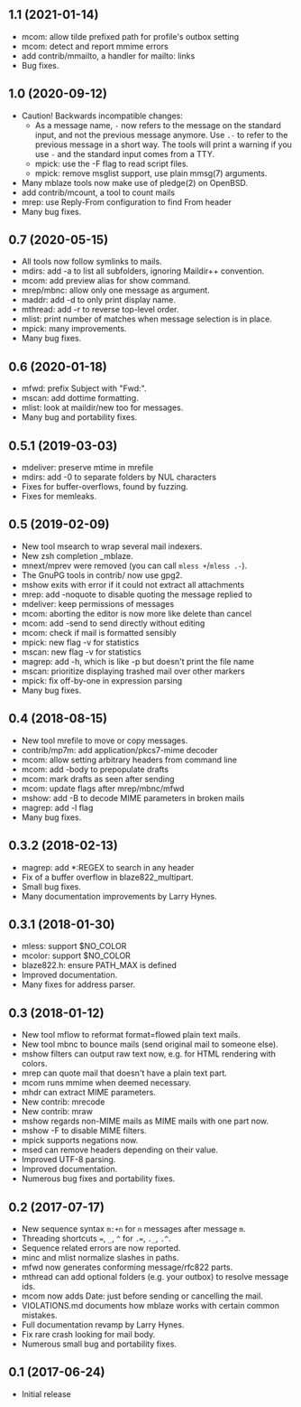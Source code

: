 ## 1.1 (2021-01-14)

* mcom: allow tilde prefixed path for profile's outbox setting
* mcom: detect and report mmime errors
* add contrib/mmailto, a handler for mailto: links
* Bug fixes.

## 1.0 (2020-09-12)

* Caution! Backwards incompatible changes:
  * As a message name, `-` now refers to the message on the standard input,
    and not the previous message anymore.  Use `.-` to refer to the previous
    message in a short way.
    The tools will print a warning if you use `-` and the standard input
    comes from a TTY.
  * mpick: use the -F flag to read script files.
  * mpick: remove msglist support, use plain mmsg(7) arguments.
* Many mblaze tools now make use of pledge(2) on OpenBSD.
* add contrib/mcount, a tool to count mails
* mrep: use Reply-From configuration to find From header
* Many bug fixes.

## 0.7 (2020-05-15)

* All tools now follow symlinks to mails.
* mdirs: add -a to list all subfolders, ignoring Maildir++ convention.
* mcom: add preview alias for show command.
* mrep/mbnc: allow only one message as argument.
* maddr: add -d to only print display name.
* mthread: add -r to reverse top-level order.
* mlist: print number of matches when message selection is in place.
* mpick: many improvements.
* Many bug fixes.

## 0.6 (2020-01-18)

* mfwd: prefix Subject with "Fwd:".
* mscan: add dottime formatting.
* mlist: look at maildir/new too for messages.
* Many bug and portability fixes.

## 0.5.1 (2019-03-03)

* mdeliver: preserve mtime in mrefile
* mdirs: add -0 to separate folders by NUL characters
* Fixes for buffer-overflows, found by fuzzing.
* Fixes for memleaks.

## 0.5 (2019-02-09)

* New tool msearch to wrap several mail indexers.
* New zsh completion _mblaze.
* mnext/mprev were removed (you can call `mless +`/`mless .-`).
* The GnuPG tools in contrib/ now use gpg2.
* mshow exits with error if it could not extract all attachments
* mrep: add -noquote to disable quoting the message replied to
* mdeliver: keep permissions of messages
* mcom: aborting the editor is now more like delete than cancel
* mcom: add -send to send directly without editing
* mcom: check if mail is formatted sensibly
* mpick: new flag -v for statistics
* mscan: new flag -v for statistics
* magrep: add -h, which is like -p but doesn't print the file name
* mscan: prioritize displaying trashed mail over other markers
* mpick: fix off-by-one in expression parsing
* Many bug fixes.

## 0.4 (2018-08-15)

* New tool mrefile to move or copy messages.
* contrib/mp7m: add application/pkcs7-mime decoder
* mcom: allow setting arbitrary headers from command line
* mcom: add -body to prepopulate drafts
* mcom: mark drafts as seen after sending
* mcom: update flags after mrep/mbnc/mfwd
* mshow: add -B to decode MIME parameters in broken mails
* magrep: add -l flag
* Many bug fixes.

## 0.3.2 (2018-02-13)

* magrep: add *:REGEX to search in any header
* Fix of a buffer overflow in blaze822_multipart.
* Small bug fixes.
* Many documentation improvements by Larry Hynes.

## 0.3.1 (2018-01-30)

* mless: support $NO_COLOR
* mcolor: support $NO_COLOR
* blaze822.h: ensure PATH_MAX is defined
* Improved documentation.
* Many fixes for address parser.

## 0.3 (2018-01-12)

* New tool mflow to reformat format=flowed plain text mails.
* New tool mbnc to bounce mails (send original mail to someone else).
* mshow filters can output raw text now, e.g. for HTML rendering with colors.
* mrep can quote mail that doesn't have a plain text part.
* mcom runs mmime when deemed necessary.
* mhdr can extract MIME parameters.
* New contrib: mrecode
* New contrib: mraw
* mshow regards non-MIME mails as MIME mails with one part now.
* mshow -F to disable MIME filters.
* mpick supports negations now.
* msed can remove headers depending on their value.
* Improved UTF-8 parsing.
* Improved documentation.
* Numerous bug fixes and portability fixes.

## 0.2 (2017-07-17)

* New sequence syntax `m:+n` for `n` messages after message `m`.
* Threading shortcuts `=`, `_`, `^` for `.=`, `._`, `.^`.
* Sequence related errors are now reported.
* minc and mlist normalize slashes in paths.
* mfwd now generates conforming message/rfc822 parts.
* mthread can add optional folders (e.g. your outbox) to resolve message ids.
* mcom now adds Date: just before sending or cancelling the mail.
* VIOLATIONS.md documents how mblaze works with certain common mistakes.
* Full documentation revamp by Larry Hynes.
* Fix rare crash looking for mail body.
* Numerous small bug and portability fixes.

## 0.1 (2017-06-24)

* Initial release
